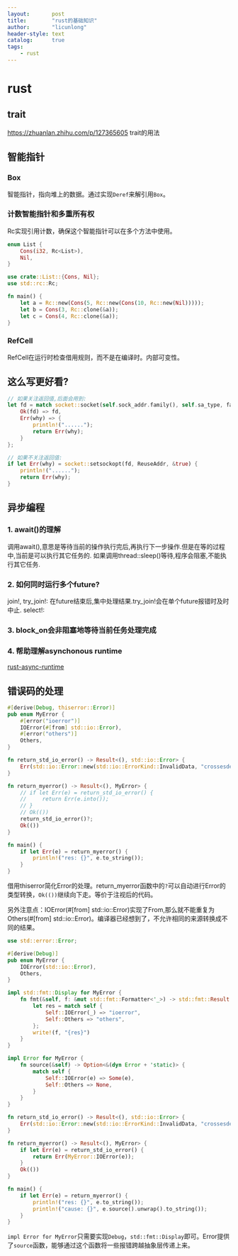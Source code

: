 ```yaml
---
layout:       post
title:        "rust的基础知识"
author:       "licunlong"
header-style: text
catalog:      true
tags:
    - rust
---
```


# rust

## trait

<https://zhuanlan.zhihu.com/p/127365605> trait的用法

## 智能指针

### Box

智能指针，指向堆上的数据。通过实现`Deref`来解引用`Box`。

### 计数智能指针和多重所有权

Rc<T>实现引用计数，确保这个智能指针可以在多个方法中使用。

```rust
enum List {
    Cons(i32, Rc<List>),
    Nil,
}

use crate::List::{Cons, Nil};
use std::rc::Rc;

fn main() {
    let a = Rc::new(Cons(5, Rc::new(Cons(10, Rc::new(Nil)))));
    let b = Cons(3, Rc::clone(&a));
    let c = Cons(4, Rc::clone(&a));
}
```

### RefCell

RefCell在运行时检查借用规则，而不是在编译时。内部可变性。

## 这么写更好看?

```rust
// 如果关注返回值,后面会用到:
let fd = match socket::socket(self.sock_addr.family(), self.sa_type, falgs, self.protocol) {
    Ok(fd) => fd,
    Err(why) => {
        println!("......");
        return Err(why); 
    }
};

// 如果不关注返回值:
if let Err(why) = socket::setsockopt(fd, ReuseAddr, &true) {
    println!("......");
    return Err(why);
}
```

## 异步编程

### 1. await()的理解

调用await(),意思是等待当前的操作执行完后,再执行下一步操作.但是在等的过程中,当前是可以执行其它任务的.
如果调用thread::sleep()等待,程序会阻塞,不能执行其它任务.

### 2. 如何同时运行多个future?

join!, try_join!: 在future结束后,集中处理结果.try_join!会在单个future报错时及时中止.
select!: 

### 3. block_on会非阻塞地等待当前任务处理完成

### 4. 帮助理解asynchonous runtime

[rust-async-runtime](https://www.ncameron.org/blog/what-is-an-async-runtime/)


## 错误码的处理

```rs
#[derive(Debug, thiserror::Error)]
pub enum MyError {
    #[error("ioerror")]
    IOError(#[from] std::io::Error),
    #[error("others")]
    Others,
}

fn return_std_io_error() -> Result<(), std::io::Error> {
    Err(std::io::Error::new(std::io::ErrorKind::InvalidData, "crossesdevices"))
}

fn return_myerror() -> Result<(), MyError> {
    // if let Err(e) = return_std_io_error() {
    //     return Err(e.into());
    // }
    // Ok(())
    return_std_io_error()?;
    Ok(())
}

fn main() {
    if let Err(e) = return_myerror() {
        println!("res: {}", e.to_string());
    }
}
```

借用thiserror简化Error的处理。return_myerror函数中的`?`可以自动进行Error的类型转换，`Ok(())`继续向下走。等价于注视后的代码。

另外注意点：IOError(#[from] std::io::Error)实现了From,那么就不能重复为Others(#[from] std::io::Error)。编译器已经想到了，不允许相同的来源转换成不同的结果。

```rs
use std::error::Error;

#[derive(Debug)]
pub enum MyError {
    IOError(std::io::Error),
    Others,
}

impl std::fmt::Display for MyError {
    fn fmt(&self, f: &mut std::fmt::Formatter<'_>) -> std::fmt::Result {
        let res = match self {
            Self::IOError(_) => "ioerror",
            Self::Others => "others",
        };
        write!(f, "{res}")
    }
}

impl Error for MyError {
    fn source(&self) -> Option<&(dyn Error + 'static)> {
        match self {
            Self::IOError(e) => Some(e),
            Self::Others => None,
        }
    }
}

fn return_std_io_error() -> Result<(), std::io::Error> {
    Err(std::io::Error::new(std::io::ErrorKind::InvalidData, "crossesdevices"))
}

fn return_myerror() -> Result<(), MyError> {
    if let Err(e) = return_std_io_error() {
        return Err(MyError::IOError(e));
    }
    Ok(())
}

fn main() {
    if let Err(e) = return_myerror() {
        println!("res: {}", e.to_string());
        println!("cause: {}", e.source().unwrap().to_string());
    }
}
```

`impl Error for MyError`只需要实现`Debug`，`std::fmt::Display`即可。Error提供了`source`函数，能够通过这个函数将一些报错跨越抽象层传递上来。
